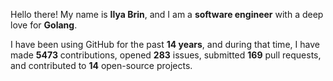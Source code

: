 Hello there! My name is **Ilya Brin**, and I am a **software engineer** with a deep love for **Golang**.

I have been using GitHub for the past **14 years**, and during that time, I have made **5473** contributions, opened **283** issues, submitted **169** pull requests, and contributed to **14** open-source projects.
